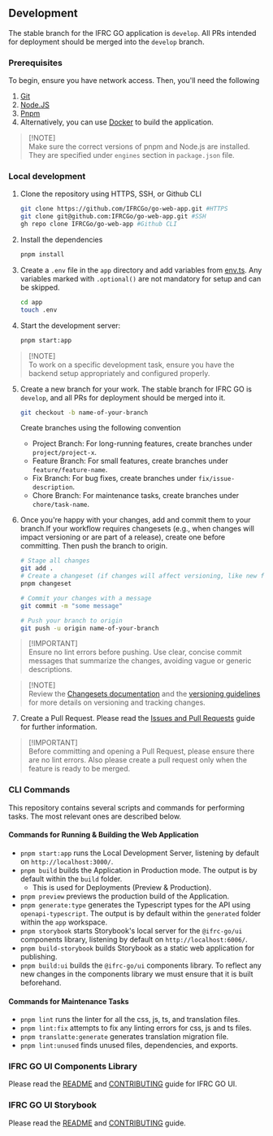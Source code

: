 ## Development

The stable branch for the IFRC GO application is `develop`. All PRs intended for deployment should be merged into the `develop` branch.

### Prerequisites

To begin, ensure you have network access. Then, you'll need the following

1. [Git](https://git-scm.com/)
2. [Node.JS](https://nodejs.org/en/)
3. [Pnpm](https://pnpm.io/)
4. Alternatively, you can use [Docker](https://www.docker.com/) to build the application.

> \[!NOTE]\
> Make sure the correct versions of pnpm and Node.js are installed. They are specified under `engines` section in `package.json` file.

### Local development

1. Clone the repository using HTTPS, SSH, or Github CLI

   ```bash
   git clone https://github.com/IFRCGo/go-web-app.git #HTTPS
   git clone git@github.com:IFRCGo/go-web-app.git #SSH
   gh repo clone IFRCGo/go-web-app #Github CLI
   ```

2. Install the dependencies

   ```bash
   pnpm install
   ```

3. Create a `.env` file in the `app` directory and add variables from [env.ts](https://github.com/IFRCGo/go-web-app/blob/develop/app/env.ts). Any variables marked with `.optional()` are not mandatory for setup and can be skipped.

   ```bash
   cd app
   touch .env
   ```

4. Start the development server:

   ```bash
   pnpm start:app
   ```

> \[!NOTE]\
> To work on a specific development task, ensure you have the backend setup appropriately and configured properly.

5. Create a new branch for your work.
   The stable branch for IFRC GO is `develop`, and all PRs for deployment should be merged into it.

   ```bash
   git checkout -b name-of-your-branch
   ```

   Create branches using the following convention

   * Project Branch: For long-running features, create branches under `project/project-x`.
   * Feature Branch: For small features, create branches under `feature/feature-name`.
   * Fix Branch: For bug fixes, create branches under `fix/issue-description`.
   * Chore Branch: For maintenance tasks, create branches under `chore/task-name`.

6. Once you're happy with your changes, add and commit them to your branch.If your workflow requires changesets (e.g., when changes will impact versioning or are part of a release), create one before committing. Then push the branch to origin.

   ```bash
   # Stage all changes
   git add .
   # Create a changeset (if changes will affect versioning, like new features or bug fixes)
   pnpm changeset

   # Commit your changes with a message
   git commit -m "some message"

   # Push your branch to origin
   git push -u origin name-of-your-branch
   ```

> \[!IMPORTANT]\
> Ensure no lint errors before pushing. Use clear, concise commit messages that summarize the changes, avoiding vague or generic descriptions.

> \[!NOTE]\
> Review the [Changesets documentation](./release.md#changesets) and the [versioning guidelines](./release.md#versioning-guidelines-for-ifrc-go-project) for more details on versioning and tracking changes.

7. Create a Pull Request.
   Please read the [Issues and Pull Requests](./issues-and-pull-requests.md) guide for further information.

> \[!IMPORTANT]\
> Before committing and opening a Pull Request, please ensure there are no lint errors. Also please create a pull request only when the feature is ready to be merged.

### CLI Commands

This repository contains several scripts and commands for performing tasks. The most relevant ones are described below.

#### Commands for Running & Building the Web Application

* `pnpm start:app` runs the Local Development Server, listening by default on `http://localhost:3000/`.
* `pnpm build` builds the Application in Production mode. The output is by default within the `build` folder.
  * This is used for Deployments (Preview & Production).
* `pnpm preview` previews the production build of the Application.
* `pnpm generate:type` generates the Typescript types for the API using `openapi-typescript`. The output is by default within the `generated` folder within the `app` workspace.
* `pnpm storybook` starts Storybook's local server for the `@ifrc-go/ui` components library, listening by default on `http://localhost:6006/`.
* `pnpm build-storybook` builds Storybook as a static web application for publishing.
* `pnpm build:ui` builds the `@ifrc-go/ui` components library. To reflect any new changes in the components library we must ensure that it is built beforehand.

#### Commands for Maintenance Tasks

* `pnpm lint` runs the linter for all the css, js, ts, and translation files.
* `pnpm lint:fix` attempts to fix any linting errors for css, js and ts files.
* `pnpm translatte:generate` generates translation migration file.
* `pnpm lint:unused` finds unused files, dependencies, and exports.

### IFRC GO UI Components Library

Please read the [README](../packages/ui/README.md) and [CONTRIBUTING](../packages/ui/CONTRIBUTING.md) guide for IFRC GO UI.

### IFRC GO UI Storybook

Please read the [README](../packages/go-ui-storybook/README.md) and [CONTRIBUTING](../packages/go-ui-storybook/CONTRIBUTING.md) guide.
